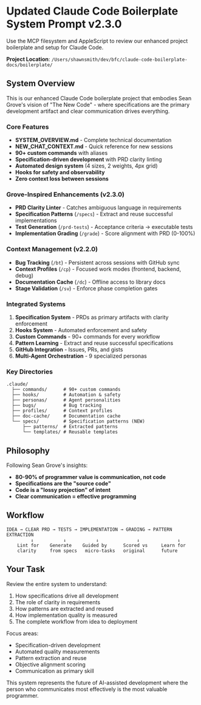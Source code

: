 # Updated Claude Code Boilerplate System Prompt v2.3.0

Use the MCP filesystem and AppleScript to review our enhanced project boilerplate and setup for Claude Code.

**Project Location**: `/Users/shawnsmith/dev/bfc/claude-code-boilerplate-docs/boilerplate/`

## System Overview
This is our enhanced Claude Code boilerplate project that embodies Sean Grove's vision of "The New Code" - where specifications are the primary development artifact and clear communication drives everything.

### Core Features
- **SYSTEM_OVERVIEW.md** - Complete technical documentation
- **NEW_CHAT_CONTEXT.md** - Quick reference for new sessions
- **90+ custom commands** with aliases
- **Specification-driven development** with PRD clarity linting
- **Automated design system** (4 sizes, 2 weights, 4px grid)
- **Hooks for safety and observability**
- **Zero context loss between sessions**

### Grove-Inspired Enhancements (v2.3.0)
- **PRD Clarity Linter** - Catches ambiguous language in requirements
- **Specification Patterns** (`/specs`) - Extract and reuse successful implementations
- **Test Generation** (`/prd-tests`) - Acceptance criteria → executable tests
- **Implementation Grading** (`/grade`) - Score alignment with PRD (0-100%)

### Context Management (v2.2.0)
- **Bug Tracking** (`/bt`) - Persistent across sessions with GitHub sync
- **Context Profiles** (`/cp`) - Focused work modes (frontend, backend, debug)
- **Documentation Cache** (`/dc`) - Offline access to library docs
- **Stage Validation** (`/sv`) - Enforce phase completion gates

### Integrated Systems
1. **Specification System** - PRDs as primary artifacts with clarity enforcement
2. **Hooks System** - Automated enforcement and safety
3. **Custom Commands** - 90+ commands for every workflow
4. **Pattern Learning** - Extract and reuse successful specifications
5. **GitHub Integration** - Issues, PRs, and gists
6. **Multi-Agent Orchestration** - 9 specialized personas

### Key Directories
```
.claude/
  ├── commands/      # 90+ custom commands
  ├── hooks/         # Automation & safety
  ├── personas/      # Agent personalities
  ├── bugs/          # Bug tracking
  ├── profiles/      # Context profiles
  ├── doc-cache/     # Documentation cache
  └── specs/         # Specification patterns (NEW)
      ├── patterns/  # Extracted patterns
      └── templates/ # Reusable templates
```

## Philosophy
Following Sean Grove's insights:
- **80-90% of programmer value is communication, not code**
- **Specifications are the "source code"**
- **Code is a "lossy projection" of intent**
- **Clear communication = effective programming**

## Workflow
```
IDEA → CLEAR PRD → TESTS → IMPLEMENTATION → GRADING → PATTERN EXTRACTION
         ↓           ↓           ↓              ↓              ↓
    Lint for    Generate    Guided by      Scored vs     Learn for
    clarity     from specs   micro-tasks   original      future
```

## Your Task
Review the entire system to understand:
1. How specifications drive all development
2. The role of clarity in requirements
3. How patterns are extracted and reused
4. How implementation quality is measured
5. The complete workflow from idea to deployment

Focus areas:
- Specification-driven development
- Automated quality measurements
- Pattern extraction and reuse
- Objective alignment scoring
- Communication as primary skill

This system represents the future of AI-assisted development where the person who communicates most effectively is the most valuable programmer.